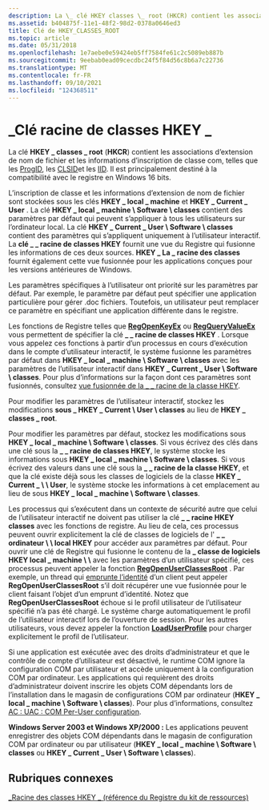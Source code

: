 ```yaml
---
description: La \_ clé HKEY classes \_ root (HKCR) contient les associations d’extension de nom de fichier et les informations d’inscription de classe com, telles que les ProgID, les CLSID et les IID. Il est principalement destiné à la compatibilité avec le registre en Windows 16 bits.
ms.assetid: b404875f-11e1-48f2-98d2-0378a0646ed3
title: Clé de HKEY_CLASSES_ROOT
ms.topic: article
ms.date: 05/31/2018
ms.openlocfilehash: 1e7aebe0e59424eb5ff7584fe61c2c5089eb887b
ms.sourcegitcommit: 9eebab0ead09cecdbc24f5f84d56c8b6a7c22736
ms.translationtype: MT
ms.contentlocale: fr-FR
ms.lasthandoff: 09/10/2021
ms.locfileid: "124368511"
---
```

# <a name="hkey_classes_root-key"></a>\_Clé racine de classes HKEY \_

La clé **HKEY \_ classes \_ root** (**HKCR**) contient les associations d’extension de nom de fichier et les informations d’inscription de classe com, telles que les [ProgID](../com/-progid--key.md), les [CLSID](../com/clsid-key-hklm.md)et les [IID](../com/interface-key.md). Il est principalement destiné à la compatibilité avec le registre en Windows 16 bits.

L’inscription de classe et les informations d’extension de nom de fichier sont stockées sous les clés **HKEY \_ local \_ machine** et **HKEY \_ Current \_ User** . La clé **HKEY \_ local \_ machine \\ Software \\ classes** contient des paramètres par défaut qui peuvent s’appliquer à tous les utilisateurs sur l’ordinateur local. La clé **HKEY \_ Current \_ User \\ Software \\ classes** contient des paramètres qui s’appliquent uniquement à l’utilisateur interactif. La **clé \_ \_ racine de classes HKEY** fournit une vue du Registre qui fusionne les informations de ces deux sources. **HKEY \_ La \_ racine des classes** fournit également cette vue fusionnée pour les applications conçues pour les versions antérieures de Windows.

Les paramètres spécifiques à l’utilisateur ont priorité sur les paramètres par défaut. Par exemple, le paramètre par défaut peut spécifier une application particulière pour gérer .doc fichiers. Toutefois, un utilisateur peut remplacer ce paramètre en spécifiant une application différente dans le registre.

Les fonctions de Registre telles que [**RegOpenKeyEx**](/windows/desktop/api/Winreg/nf-winreg-regopenkeyexa) ou [**RegQueryValueEx**](/windows/desktop/api/Winreg/nf-winreg-regqueryvalueexa) vous permettent de spécifier la clé **\_ \_ racine de classes HKEY** . Lorsque vous appelez ces fonctions à partir d’un processus en cours d’exécution dans le compte d’utilisateur interactif, le système fusionne les paramètres par défaut dans **HKEY \_ local \_ machine \\ Software \\ classes** avec les paramètres de l’utilisateur interactif dans **HKEY \_ Current \_ User \\ Software \\ classes**. Pour plus d’informations sur la façon dont ces paramètres sont fusionnés, consultez [vue fusionnée de la \_ \_ racine de la classe HKEY](merged-view-of-hkey-classes-root.md).

Pour modifier les paramètres de l’utilisateur interactif, stockez les modifications **sous \_ HKEY \_ Current \\ User \\ classes** au lieu de **HKEY \_ classes \_ root**.

Pour modifier les paramètres par défaut, stockez les modifications sous **HKEY \_ local \_ machine \\ Software \\ classes**. Si vous écrivez des clés dans une clé sous la **\_ \_ racine de classes HKEY**, le système stocke les informations sous **HKEY \_ local \_ machine \\ Software \\ classes**. Si vous écrivez des valeurs dans une clé sous la **\_ \_ racine de la classe HKEY**, et que la clé existe déjà sous les classes de logiciels de la classe **HKEY \_ Current \_ \\ \\ User**, le système stocke les informations à cet emplacement au lieu de sous **HKEY \_ local \_ machine \\ Software \\ classes**.

Les processus qui s’exécutent dans un contexte de sécurité autre que celui de l’utilisateur interactif ne doivent pas utiliser la clé **\_ \_ racine HKEY classes** avec les fonctions de registre. Au lieu de cela, ces processus peuvent ouvrir explicitement la clé de classes de logiciels de l' **\_ \_ ordinateur \\ \\ local HKEY** pour accéder aux paramètres par défaut. Pour ouvrir une clé de Registre qui fusionne le contenu de la **\_ classe de logiciels HKEY local \_ machine \\ \\** avec les paramètres d’un utilisateur spécifié, ces processus peuvent appeler la fonction [**RegOpenUserClassesRoot**](/windows/desktop/api/Winreg/nf-winreg-regopenuserclassesroot) . Par exemple, un thread qui [emprunte l’identité](/windows/desktop/SecAuthZ/client-impersonation) d’un client peut appeler **RegOpenUserClassesRoot** s’il doit récupérer une vue fusionnée pour le client faisant l’objet d’un emprunt d’identité. Notez que **RegOpenUserClassesRoot** échoue si le profil utilisateur de l’utilisateur spécifié n’a pas été chargé. Le système charge automatiquement le profil de l’utilisateur interactif lors de l’ouverture de session. Pour les autres utilisateurs, vous devez appeler la fonction [**LoadUserProfile**](/windows/win32/api/userenv/nf-userenv-loaduserprofilea) pour charger explicitement le profil de l’utilisateur.

Si une application est exécutée avec des droits d’administrateur et que le contrôle de compte d’utilisateur est désactivé, le runtime COM ignore la configuration COM par utilisateur et accède uniquement à la configuration COM par ordinateur. Les applications qui requièrent des droits d’administrateur doivent inscrire les objets COM dépendants lors de l’installation dans le magasin de configurations COM par ordinateur (**HKEY \_ local \_ machine \\ Software \\ classes**). Pour plus d’informations, consultez [AC : UAC : COM Per-User configuration](/previous-versions/bb756926(v=msdn.10)).

**Windows Server 2003 et Windows XP/2000 :** Les applications peuvent enregistrer des objets COM dépendants dans le magasin de configuration COM par ordinateur ou par utilisateur (**HKEY \_ local \_ machine \\ Software \\ classes** ou **HKEY \_ Current \_ User \\ Software \\ classes**).

## <a name="related-topics"></a>Rubriques connexes

<dl> <dt>

[\_Racine des classes HKEY \_ (référence du Registre du kit de ressources)](/previous-versions/windows/it-pro/windows-server-2003/cc739822(v=ws.10))
</dt> </dl>

 

 
